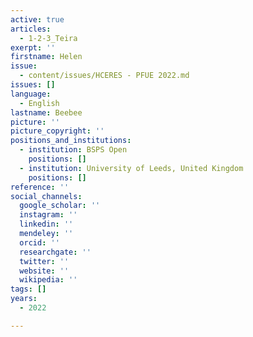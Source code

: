 ```yaml
---
active: true
articles:
  - 1-2-3_Teira
exerpt: ''
firstname: Helen
issue:
  - content/issues/HCERES - PFUE 2022.md
issues: []
language:
  - English
lastname: Beebee
picture: ''
picture_copyright: ''
positions_and_institutions:
  - institution: BSPS Open
    positions: []
  - institution: University of Leeds, United Kingdom
    positions: []
reference: ''
social_channels:
  google_scholar: ''
  instagram: ''
  linkedin: ''
  mendeley: ''
  orcid: ''
  researchgate: ''
  twitter: ''
  website: ''
  wikipedia: ''
tags: []
years:
  - 2022

---
```

